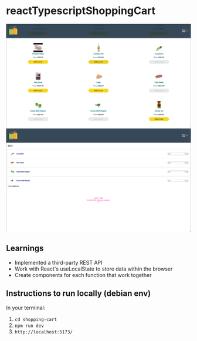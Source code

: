 # reactTypescriptShoppingCart

<!-- ![Homepage of the ecommerce site showing multiple items with multiple added to the cart](homepage.png) -->
<img src="homepage.png" alt="Homepage of the ecommerce site showing multiple items with multiple added to the cart" width="600" />

<img src="cart.png" alt="Cart contents include: Cucumber x2, Fish Steak x5, Green Bell Pepper x1 and Green Chili Pepper x6" width="600" />

## Learnings

- Implemented a third-party REST API
- Work with React's useLocalState to store data within the browser
- Create components for each function that work together


## Instructions to run locally (debian env)

In your terminal:
1. `cd shopping-cart`
2. `npm run dev`
3. `http://localhost:5173/`